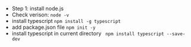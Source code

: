 - Step 1: install node.js
- Check verison:
  ```node -v ```
- install typescript
  ```npm install -g typescript```
- add package.json file
  ```npm init -y ```
- install typescript in current directory
   ``` npm install typescript --save-dev```
